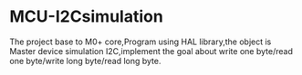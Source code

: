 # MCU-I2Csimulation
The project base to M0+ core,Program using HAL library,the object is Master device simulation I2C,implement the goal about write one byte/read one byte/write long byte/read long byte.
